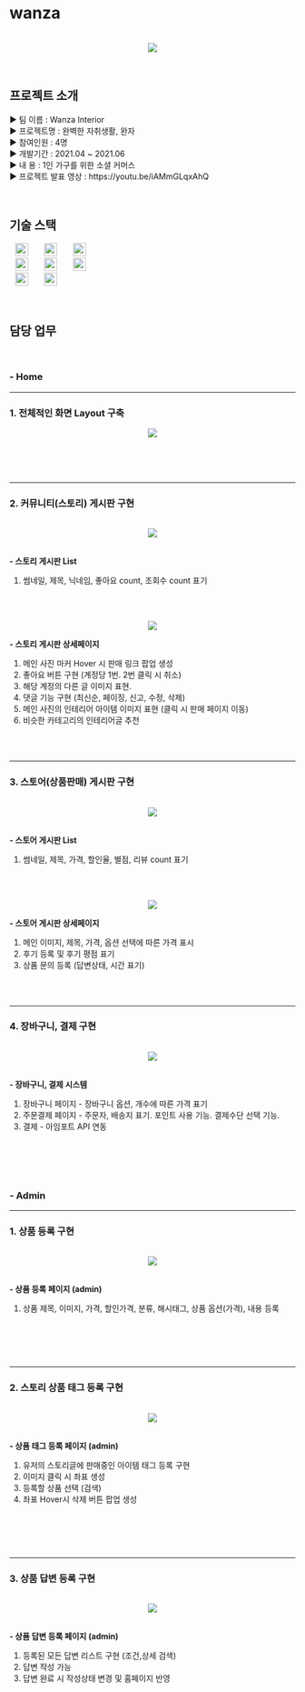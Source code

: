 # wanza

<p align="center">
  <br>
  <img src="./view/image/wan.gif">
  <br>
</p>

<br/>

## 프로젝트 소개
<p align="justify">
▶ 팀 이름 : Wanza Interior<br/>
▶ 프로젝트명 : 완벽한 자취생활, 완자<br/>
▶ 참여인원 : 4명<br/>
▶ 개발기간 : 2021.04 ~ 2021.06<br/>
▶ 내 용 : 1인 가구를 위한 소셜 커머스<br/>
▶ 프로젝트 발표 영상 : https://youtu.be/iAMmGLqxAhQ<br/>
</p>

<br/>

## 기술 스택
<img src="https://img.shields.io/badge/HTML5-E34F26?style=flat-square&logo=HTML5&logoColor=white" style="height : 23px; margin-left : 10px; margin-right : 10px;"/></a>&nbsp;
<img src="https://img.shields.io/badge/CSS3-1572B6?style=flat-square&logo=CSS3&logoColor=white" style="height : 23px; margin-left : 10px; margin-right : 10px;"/></a>&nbsp;
<img src="https://img.shields.io/badge/JavaScript-F7DF1E?style=flat-square&logo=JavaScript&logoColor=white" style="height : 23px; margin-left : 10px; margin-right : 10px;"/></a>&nbsp;
<br/>
<img src="https://img.shields.io/badge/Java-007396?style=flat-square&logo=Java&logoColor=white" style="height : 23px; margin-left : 10px; margin-right : 10px;"/></a>&nbsp;
<img src="https://img.shields.io/badge/SpringFramework-6DB33F?style=flat-square&logo=Spring&logoColor=white" style="height : 23px; margin-left : 10px; margin-right : 10px;"/></a>&nbsp;
<img src="https://img.shields.io/badge/oracle-F80000?style=flat-square&logo=Oracle&logoColor=white" style="height : 23px; margin-left : 10px; margin-right : 10px;"/></a>&nbsp;
<br/>
<img src="https://img.shields.io/badge/jQuery-0769AD?style=flat-square&logo=jQuery&logoColor=white" style="height : 23px; margin-left : 10px; margin-right : 10px;"/></a>&nbsp;
<img src="https://img.shields.io/badge/Tomcat-F8DC75?style=flat-square&logo=ApacheTomcat&logoColor=white" style="height : 23px; margin-left : 10px; margin-right : 10px;"/></a>&nbsp;
  

<br/>

## 담당 업무

<br>

### - Home

---
### 1. 전체적인 화면 Layout 구축
<p align="center">
  <img src="./view/image/ui.PNG">
  <br>
</p>
<br><br><br>


---
### 2. 커뮤니티(스토리) 게시판 구현

<p align="center">
  <br>
  <img src="./view/image/story1.PNG">
  <br>
  <br>
  
**- 스토리 게시판 List**
  
1. 썸네일, 제목, 닉네임, 좋아요 count, 조회수 count 표기
  
  
  <br>
</p>

<p align="center">
  <br>
  <img src="./view/image/story2.PNG">
  <br>
  
**- 스토리 게시판 상세페이지**

  1. 메인 사진 마커 Hover 시 판매 링크 팝업 생성
  2. 좋아요 버튼 구현 (계정당 1번. 2번 클릭 시 취소)
  3. 해당 계정의 다른 글 이미지 표현.
  4. 댓글 기능 구현 (최신순, 페이징, 신고, 수정, 삭제)
  5. 메인 사진의 인테리어 아이템 이미지 표현 (클릭 시 판매 페이지 이동)
  6. 비슷한 카테고리의 인테리어글 추천

</p>

<br><br>


---
### 3. 스토어(상품판매) 게시판 구현

<p align="center">
  <br>
  <img src="./view/image/shop1.PNG">
  <br>
  <br>
  
**- 스토어 게시판 List**
  
1. 썸네일, 제목, 가격, 할인율, 별점, 리뷰 count 표기
  
  
  <br>
</p>

<p align="center">
  <br>
  <img src="./view/image/shop2.PNG">
  <br>
  
**- 스토어 게시판 상세페이지**

  1. 메인 이미지, 제목, 가격, 옵션 선택에 따른 가격 표시
  2. 후기 등록 및 후기 평점 표기
  3. 상품 문의 등록 (답변상태, 시간 표기)

</p>

<br><br>


---
### 4. 장바구니, 결제 구현

<p align="center">
  <br>
  <img src="./view/image/shop3.PNG">
  <br>
  <br>
  
**- 장바구니, 결제 시스템**
  
  1. 장바구니 페이지 - 장바구니 옵션, 개수에 따른 가격 표기
  2. 주문결제 페이지 - 주문자, 배송지 표기. 포인트 사용 기능. 결제수단 선택 기능.
  3. 결제 - 아임포트 API 연동
  
  
  <br>
</p>

<br><br>

### - Admin


---
### 1. 상품 등록 구현

<p align="center">
  <br>
  <img src="./view/image/admin1.PNG">
  <br>
  <br>
  
**- 상품 등록 페이지 (admin)**
  
  1. 상품 제목, 이미지, 가격, 할인가격, 분류, 해시태그, 상품 옵션(가격), 내용 등록
  
  
  <br>
</p>

<br><br>

---
### 2. 스토리 상품 태그 등록 구현

<p align="center">
  <br>
  <img src="./view/image/admin3.PNG">
  <br>
  <br>
  
**- 상품 태그 등록 페이지 (admin)**
  
  1. 유저의 스토리글에 판매중인 아이템 태그 등록 구현
  2. 이미지 클릭 시 좌표 생성
  3. 등록할 상품 선택 (검색)
  4. 좌표 Hover시 삭제 버튼 팝업 생성
  

  <br>
</p>

<br><br>

---
### 3. 상품 답변 등록 구현

<p align="center">
  <br>
  <img src="./view/image/admin2.PNG">
  <br>
  <br>
  
**- 상품 답변 등록 페이지 (admin)**
  
  1. 등록된 모든 답변 리스트 구현 (조건,상세 검색)
  2. 답변 작성 가능
  3. 답변 완료 시 작성상태 변경 및 홈페이지 반영
  

  <br>
</p>

<br><br>
